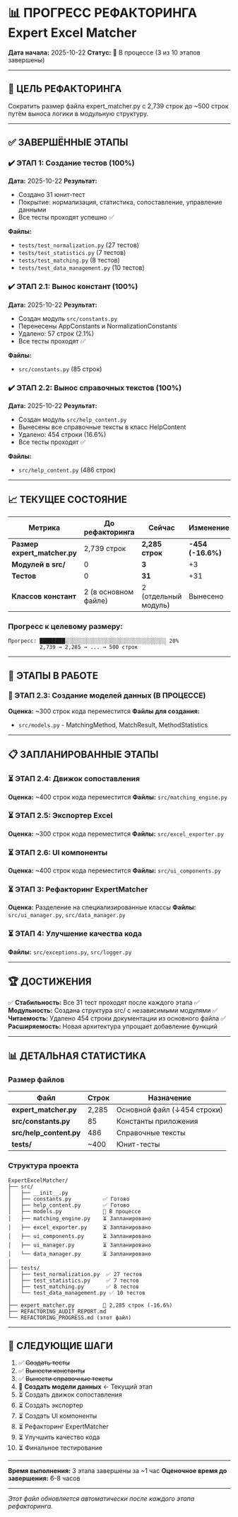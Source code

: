 # 📊 ПРОГРЕСС РЕФАКТОРИНГА Expert Excel Matcher

**Дата начала:** 2025-10-22
**Статус:** 🚧 В процессе (3 из 10 этапов завершены)

---

## 🎯 ЦЕЛЬ РЕФАКТОРИНГА

Сократить размер файла expert_matcher.py с 2,739 строк до ~500 строк путём выноса логики в модульную структуру.

---

## ✅ ЗАВЕРШЁННЫЕ ЭТАПЫ

### ✔️ ЭТАП 1: Создание тестов (100%)
**Дата:** 2025-10-22
**Результат:**
- Создано 31 юнит-тест
- Покрытие: нормализация, статистика, сопоставление, управление данными
- Все тесты проходят успешно ✅

**Файлы:**
- `tests/test_normalization.py` (27 тестов)
- `tests/test_statistics.py` (7 тестов)
- `tests/test_matching.py` (8 тестов)
- `tests/test_data_management.py` (10 тестов)

### ✔️ ЭТАП 2.1: Вынос констант (100%)
**Дата:** 2025-10-22
**Результат:**
- Создан модуль `src/constants.py`
- Перенесены AppConstants и NormalizationConstants
- Удалено: 57 строк (2.1%)
- Все тесты проходят ✅

**Файлы:**
- `src/constants.py` (85 строк)

### ✔️ ЭТАП 2.2: Вынос справочных текстов (100%)
**Дата:** 2025-10-22
**Результат:**
- Создан модуль `src/help_content.py`
- Вынесены все справочные тексты в класс HelpContent
- Удалено: 454 строки (16.6%)
- Все тесты проходят ✅

**Файлы:**
- `src/help_content.py` (486 строк)

---

## 📈 ТЕКУЩЕЕ СОСТОЯНИЕ

| Метрика | До рефакторинга | Сейчас | Изменение | Цель |
|---------|-----------------|--------|-----------|------|
| **Размер expert_matcher.py** | 2,739 строк | **2,285 строк** | **-454 (-16.6%)** | 500 строк |
| **Модулей в src/** | 0 | **3** | +3 | 8 |
| **Тестов** | 0 | **31** | +31 | 50+ |
| **Классов констант** | 2 (в основном файле) | 2 (отдельный модуль) | Вынесено | ✅ |

### Прогресс к целевому размеру:
```
Прогресс: ████████░░░░░░░░░░░░░░░░░░░░░░░░░░░░░░░░ 20%
          2,739 → 2,285 → ... → 500 строк
```

---

## 🚧 ЭТАПЫ В РАБОТЕ

### 🔄 ЭТАП 2.3: Создание моделей данных (В ПРОЦЕССЕ)
**Оценка:** ~300 строк кода переместится
**Файлы для создания:**
- `src/models.py` - MatchingMethod, MatchResult, MethodStatistics

---

## 📋 ЗАПЛАНИРОВАННЫЕ ЭТАПЫ

### ⏳ ЭТАП 2.4: Движок сопоставления
**Оценка:** ~400 строк кода переместится
**Файлы:** `src/matching_engine.py`

### ⏳ ЭТАП 2.5: Экспортер Excel
**Оценка:** ~300 строк кода переместится
**Файлы:** `src/excel_exporter.py`

### ⏳ ЭТАП 2.6: UI компоненты
**Оценка:** ~400 строк кода переместится
**Файлы:** `src/ui_components.py`

### ⏳ ЭТАП 3: Рефакторинг ExpertMatcher
**Оценка:** Разделение на специализированные классы
**Файлы:** `src/ui_manager.py`, `src/data_manager.py`

### ⏳ ЭТАП 4: Улучшение качества кода
**Файлы:** `src/exceptions.py`, `src/logger.py`

---

## 🏆 ДОСТИЖЕНИЯ

✅ **Стабильность:** Все 31 тест проходят после каждого этапа
✅ **Модульность:** Создана структура src/ с независимыми модулями
✅ **Читаемость:** Удалено 454 строки документации из основного файла
✅ **Расширяемость:** Новая архитектура упрощает добавление функций

---

## 📊 ДЕТАЛЬНАЯ СТАТИСТИКА

### Размер файлов

| Файл | Строк | Назначение |
|------|-------|------------|
| **expert_matcher.py** | 2,285 | Основной файл (↓454 строки) |
| **src/constants.py** | 85 | Константы приложения |
| **src/help_content.py** | 486 | Справочные тексты |
| **tests/** | ~400 | Юнит-тесты |

### Структура проекта

```
ExpertExcelMatcher/
├── src/
│   ├── __init__.py
│   ├── constants.py          ✅ Готово
│   ├── help_content.py       ✅ Готово
│   ├── models.py             🚧 В процессе
│   ├── matching_engine.py    ⏳ Запланировано
│   ├── excel_exporter.py     ⏳ Запланировано
│   ├── ui_components.py      ⏳ Запланировано
│   ├── ui_manager.py         ⏳ Запланировано
│   └── data_manager.py       ⏳ Запланировано
│
├── tests/
│   ├── test_normalization.py  ✅ 27 тестов
│   ├── test_statistics.py     ✅ 7 тестов
│   ├── test_matching.py       ✅ 8 тестов
│   └── test_data_management.py ✅ 10 тестов
│
├── expert_matcher.py         📝 2,285 строк (-16.6%)
├── REFACTORING_AUDIT_REPORT.md
└── REFACTORING_PROGRESS.md (этот файл)
```

---

## 🎯 СЛЕДУЮЩИЕ ШАГИ

1. ✅ ~~Создать тесты~~
2. ✅ ~~Вынести константы~~
3. ✅ ~~Вынести справочные тексты~~
4. 🔄 **Создать модели данных** ← Текущий этап
5. ⏳ Создать движок сопоставления
6. ⏳ Создать экспортер
7. ⏳ Создать UI компоненты
8. ⏳ Рефакторинг ExpertMatcher
9. ⏳ Улучшить качество кода
10. ⏳ Финальное тестирование

---

**Время выполнения:** 3 этапа завершены за ~1 час
**Оценочное время до завершения:** 6-8 часов

---

*Этот файл обновляется автоматически после каждого этапа рефакторинга.*
